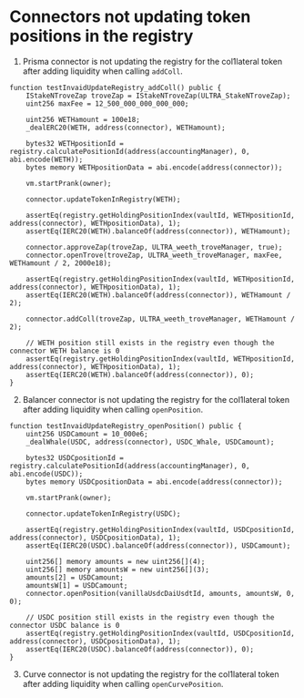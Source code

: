 # Connectors not updating token positions in the registry

1. Prisma connector is not updating the registry for the col1lateral token after adding liquidity when calling `addColl`.
```
function testInvaidUpdateRegistry_addColl() public {
    IStakeNTroveZap troveZap = IStakeNTroveZap(ULTRA_StakeNTroveZap);
    uint256 maxFee = 12_500_000_000_000_000;

    uint256 WETHamount = 100e18;
    _dealERC20(WETH, address(connector), WETHamount);

    bytes32 WETHpositionId = registry.calculatePositionId(address(accountingManager), 0, abi.encode(WETH));
    bytes memory WETHpositionData = abi.encode(address(connector));

    vm.startPrank(owner);

    connector.updateTokenInRegistry(WETH);

    assertEq(registry.getHoldingPositionIndex(vaultId, WETHpositionId, address(connector), WETHpositionData), 1);
    assertEq(IERC20(WETH).balanceOf(address(connector)), WETHamount);

    connector.approveZap(troveZap, ULTRA_weeth_troveManager, true);
    connector.openTrove(troveZap, ULTRA_weeth_troveManager, maxFee, WETHamount / 2, 2000e18);

    assertEq(registry.getHoldingPositionIndex(vaultId, WETHpositionId, address(connector), WETHpositionData), 1);
    assertEq(IERC20(WETH).balanceOf(address(connector)), WETHamount / 2);

    connector.addColl(troveZap, ULTRA_weeth_troveManager, WETHamount / 2);

    // WETH position still exists in the registry even though the connector WETH balance is 0
    assertEq(registry.getHoldingPositionIndex(vaultId, WETHpositionId, address(connector), WETHpositionData), 1);
    assertEq(IERC20(WETH).balanceOf(address(connector)), 0);
}
```
2. Balancer connector is not updating the registry for the col1lateral token after adding liquidity when calling `openPosition`.
```
function testInvaidUpdateRegistry_openPosition() public {
    uint256 USDCamount = 10_000e6;
    _dealWhale(USDC, address(connector), USDC_Whale, USDCamount);

    bytes32 USDCpositionId = registry.calculatePositionId(address(accountingManager), 0, abi.encode(USDC));
    bytes memory USDCpositionData = abi.encode(address(connector));

    vm.startPrank(owner);

    connector.updateTokenInRegistry(USDC);

    assertEq(registry.getHoldingPositionIndex(vaultId, USDCpositionId, address(connector), USDCpositionData), 1);
    assertEq(IERC20(USDC).balanceOf(address(connector)), USDCamount);

    uint256[] memory amounts = new uint256[](4);
    uint256[] memory amountsW = new uint256[](3);
    amounts[2] = USDCamount;
    amountsW[1] = USDCamount;
    connector.openPosition(vanillaUsdcDaiUsdtId, amounts, amountsW, 0, 0);

    // USDC position still exists in the registry even though the connector USDC balance is 0
    assertEq(registry.getHoldingPositionIndex(vaultId, USDCpositionId, address(connector), USDCpositionData), 1);
    assertEq(IERC20(USDC).balanceOf(address(connector)), 0);
}
```
3. Curve connector is not updating the registry for the col1lateral token after adding liquidity when calling `openCurvePosition`.
